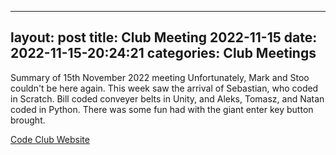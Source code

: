 
---
layout: post
title:  Club Meeting 2022-11-15
date:   2022-11-15-20:24:21
categories: Club Meetings
---
Summary of 15th November 2022 meeting
Unfortunately, Mark and Stoo couldn't be here again. This week saw the arrival of Sebastian, who coded in Scratch. Bill coded conveyer belts in Unity, and Aleks, Tomasz, and Natan coded in Python.
There was some fun had with the giant enter key button brought.

[Code Club Website](https://lichfield-code-club.github.io/)
